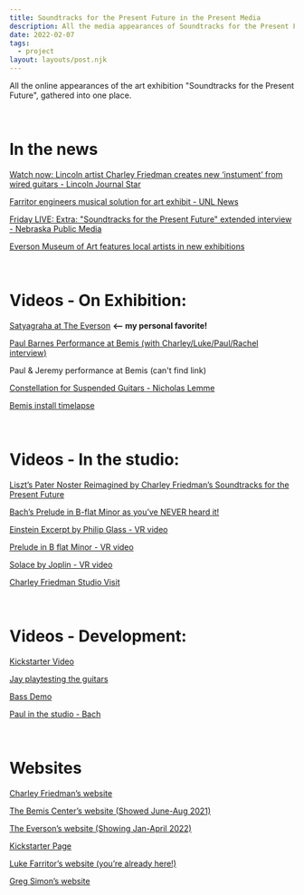```yaml
---
title: Soundtracks for the Present Future in the Present Media
description: All the media appearances of Soundtracks for the Present Future in one place.
date: 2022-02-07
tags:
  - project
layout: layouts/post.njk
---
```


All the online appearances of the art exhibition "Soundtracks for the Present Future", gathered into one place.

<br>

# In the news

[Watch now: Lincoln artist Charley Friedman creates new ‘instument’ from wired guitars - Lincoln Journal Star](https://journalstar.com/entertainment/arts-and-theatre/watch-now-lincoln-artist-charley-friedman-creates-new-instrument-from-wired-guitars/article_2686a196-9dd2-5937-8550-2df02c805f30.html)

[Farritor engineers musical solution for art exhibit - UNL News](https://news.unl.edu/newsrooms/today/article/farritor-engineers-musical-solution-for-art-exhibit/)

[Friday LIVE: Extra: "Soundtracks for the Present Future" extended interview - Nebraska Public Media](https://nebraskapublicmedia.org/de/series-media/friday-live-audio/standalone-audio-15896/extra-soundtracks-for-the-present-future-extended-interview-50015766/)

[Everson Museum of Art features local artists in new exhibitions](https://www.waer.org/news/2022-02-07/everson-museum-of-art-features-local-artists-in-new-exhibitions)

<br>

# Videos - On Exhibition:

[Satyagraha at The Everson](https://youtu.be/I92sUfuS8C8) __<— my personal favorite!__

[Paul Barnes Performance at Bemis (with Charley/Luke/Paul/Rachel interview)](https://vimeo.com/568538356)

Paul & Jeremy performance at Bemis (can't find link)

[Constellation for Suspended Guitars - Nicholas Lemme](https://www.youtube.com/watch?v=roo39JGJEhQ)

[Bemis install timelapse](https://www.youtube.com/watch?v=Ne4bz7w_nOc)

<br>

# Videos - In the studio:

[Liszt’s Pater Noster Reimagined by Charley Friedman’s Soundtracks for the Present Future](https://www.youtube.com/watch?v=Alf_DJawxW8)

[Bach’s Prelude in B-flat Minor as you’ve NEVER heard it!](https://www.youtube.com/watch?v=PxXGDP4kZP0)

[Einstein Excerpt by Philip Glass - VR video](https://www.youtube.com/watch?v=_AXegbaxoB8)

[Prelude in B flat Minor - VR video](https://www.youtube.com/watch?v=gM7x-PRQ2oo)

[Solace by Joplin - VR video](https://www.youtube.com/watch?v=VNRuJGDOGoo)

[Charley Friedman Studio Visit](https://www.youtube.com/watch?v=Ri-aL49-3uk)

<br>

# Videos - Development:

[Kickstarter Video](https://www.kickstarter.com/projects/78577585/soundtrack)

[Jay playtesting the guitars](https://youtu.be/b8ynyLQijDE)

[Bass Demo](https://youtu.be/IlRlC-A9N20)

[Paul in the studio - Bach](https://www.youtube.com/watch?v=seICsR8tfH0)

<br>

# Websites

[Charley Friedman’s website](https://www.charleyfriedman.com/bottom-of-the-barrel-sculptures-installations-/soundtracks-for-the-present-future)

[The Bemis Center’s website (Showed June-Aug 2021)](https://www.bemiscenter.org/exhibitions/charley-friedman-soundtracks)

[The Everson’s website (Showing Jan-April 2022)](https://everson.org/explore/current-exhibitions/charley-friedman-soundtracks-for-the-present-future/)

[Kickstarter Page](https://www.kickstarter.com/projects/78577585/soundtrack)

[Luke Farritor’s website (you’re already here!)](https://lukefarritor.com/)

[Greg Simon’s website](https://gregsimonmusic.com/2021/06/03/soundtracks-for-the-present-future-opens-at-the-bemis-center-for-contemporary-arts/)
